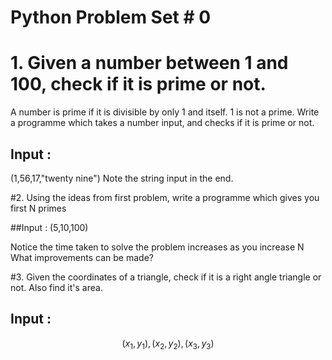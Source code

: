 # Python Problem Set # 0

# 1. Given a number between 1 and 100, check if it is prime or not.

A number is prime if it is divisible by only 1 and itself. 1 is not a prime.
Write a programme which takes a number input, and checks if it is prime or not.

## Input :
(1,56,17,"twenty nine")
Note the string input in the end.

#2. Using the ideas from first problem, write a programme which gives you first N primes

##Input : (5,10,100)

Notice the time taken to solve the problem increases as you increase N
What improvements can be made?

#3. Given the coordinates of a triangle, check if it is a right angle triangle or not. Also find it's area.

## Input : 
$$ (x_1, y_1), (x_2,y_2), (x_3,y_3) $$
